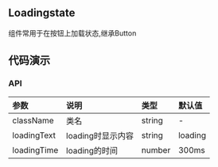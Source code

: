 ## Loadingstate

 组件常用于在按钮上加载状态,继承Button

## 代码演示

### API

|参数|说明|类型|默认值|
|:--|:---|:--|:---|
|className|类名|string|-|
|loadingText|loading时显示内容|string|loading|
|loadingTime|loading的时间|number|300ms|



